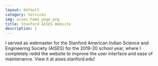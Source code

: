 ```yaml
---
layout: default
category: Services
img: aises_home_page.png
title: Stanford AISES Website
description: |
---
```

I served as webmaster for the Stanford American Indian Science and Engineering Society (AISES) for the 2019-20 school year, where I completely redid the website to improve the user interface and ease of maintenance. View it at aises.stanford.edu!